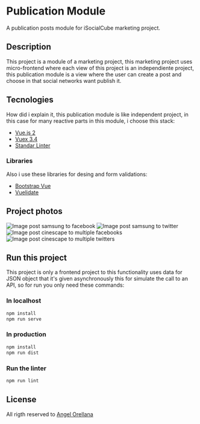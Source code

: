 # Publication Module

A publication posts module for iSocialCube marketing project.

## Description

This project is a module of a marketing project, this marketing project uses micro-frontend where each view of this project is an independiente project, this publication module is a view where the user can create a post and choose in that social networks want publish it.

## Tecnologies

How did i explain it, this publication module is like independent project, in this case for many reactive parts in this module, i choose this stack:

* [Vue.js 2](https://vuejs.org/)
* [Vuex 3.4](https://vuex.vuejs.org/)
* [Standar Linter](https://standardjs.com/)

### Libraries

Also i use these libraries for desing and form validations:

* [Bootstrap Vue](https://bootstrap-vue.org/)
* [Vuelidate](https://vuelidate.js.org/)

## Project photos

![Image post samsung to facebook](https://ejemplo.com/imagen.jpg)
![Image post samsung to twitter](https://ejemplo.com/imagen.jpg)
![Image post cinescape to multiple facebooks](https://ejemplo.com/imagen.jpg)
![Image post cinescape to multiple twitters](https://ejemplo.com/imagen.jpg)


## Run this project

This project is only a frontend project to this functionality uses data for JSON object that it's given asynchronously this for simulate the call to an API, so for run you only need these commands:

### In localhost

```javascript
npm install
npm run serve
```

### In production

```javascript
npm install
npm run dist
```

### Run the linter

```javascript
npm run lint
```

## License

All rigth reserved to [Angel Orellana](https://angelorellana.com/)

